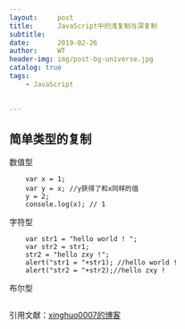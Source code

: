 ```yaml
---
layout:     post
title:      JavaScript中的浅复制与深复制
subtitle:   
date:       2019-02-26
author:     WT
header-img: img/post-bg-universe.jpg
catalog: true
tags:
    - JavaScript

    
---
```


## 简单类型的复制
数值型
```
	var x = 1;
	var y = x; //y获得了和x同样的值
	y = 2;
	console.log(x); // 1
```
字符型
```
    var str1 = "hello world ! ";
    var str2 = str1;
    str2 = "hello zxy !";
    alert("str1 = "+str1); //hello world ! 
    alert("str2 = "+str2);//hello zxy !
```
布尔型
```
```


  


引用文献：[xinghuo0007的博客](https://blog.csdn.net/xinghuo0007/article/details/74065184)     
          
		
	  
  
  
  

